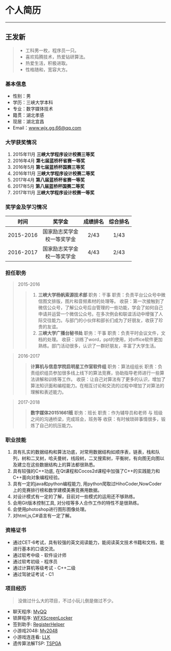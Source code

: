# 个人简历

------------------------------------------

## 王发新

>* 工科男一枚，程序员一只。
>* 喜欢捣腾技术，热爱钻研算法。
>* 热爱生活，积极进取。
>* 性格随和，宽容大方。

### 基本信息

* 性别：男
* 学历：三峡大学本科
* 专业：数字媒体技术
* 籍贯：湖北孝感
* 现居：湖北宜昌
* Email：www.wjx.gg.66@qq.com

### 大学获奖情况

1. 2015年11月 **三峡大学程序设计校赛三等奖**
2. 2016年4月 **第七届蓝桥杯省赛一等奖**
3. 2016年5月 **第七届蓝桥杯国赛三等奖**
4. 2016年11月 **三峡大学程序设计校赛二等奖**
5. 2017年4月 **第八届蓝桥杯省赛一等奖**
6. 2017年5月 **第八届蓝桥杯国赛二等奖**
7. 2017年11月 **三峡大学程序设计校赛一等奖**

### 奖学金及学习情况

| 时间      | 奖学金                         | 成绩排名 | 综合排名 |
| :-------: | :----------------------------: | :------: | :------: |
| 2015-2016 | 国家励志奖学金<br>校一等奖学金 | 2/43     | 1/43     |
| 2016-2017 | 国家励志奖学金<br>校一等奖学金 | 4/43     | 2/43     |

### 担任职务

<!-- | 时间      | 单位                         | 职务  |   职责 |
| :-------: | :--------------------------: | :---: | :-----:|
| 2015-2016 | 三峡大学杨帆索源技术部             | 干事 | 负责微信图片
| 2015-2016 | 三峡大学广播台秘书处               | 干事  |
| 2016-2017 | 计算机与信息学院启明星工作室软件组  | 算法组组长|
| 2016-2017 | 数字媒体技术20151661班             | 班长  | -->

>2015-2016
>>1. **三峡大学杨帆索源技术部**
>>职务：干事
>>职责：负责平台公众号中微信图文排版，图片和音频素材的处理等。
>>收获：第一次接触到了微信公众号，了解公众号后台管理的一些功能，学会了如何自己申请并运营一个微信公众号。在多次例会和联谊活动中增强了人际交往能力。与部门的小伙伴和部长们成为了好朋友，收获了珍贵的友谊。
>>2. **三峡大学广播台秘书处**
>>职务：干事
>>职责：负责平时会议文件，文档的处理。
>>收获：训练了word，ppt的使用，对office软件更加熟练。部门活动很多，认识了一群好朋友，丰富了大学生活。

>2016-2017
>>**计算机与信息学院启明星工作室软件组**
>>职务：算法组组长
>>职责：负责组织组员参加很多线上线下的算法竞赛，协助指导老师进行一些算法讲解和训练等工作。
>>收获：让自己对算法有了更多的认识，增加了算法知识面和编程能力。在相互讨论和交流的过程中增加了对算法的理解和表述能力。

>2017-2018
>>**数字媒体20151661班**
>>职务：班长
>>职责：作为辅导员和老师 与 班级之间的沟通桥梁，完成班会，班务等
>>收获：有时候琐碎事情很多，锻炼了自己的抗压能力。

### 职业技能

1. 具有扎实的数据结构和算法功底，对常用数据结构如顺序表，链表，栈和队列，树和二叉树，哈夫曼树，线段树，二叉搜索树，平衡树，有向图无向图以及建立在这些数据结构上的算法都很熟悉。
2. 具有较强的C++功底, 在Qt课程和Cocos2d课程中加强了C++的实践能力和C++面向对象编程经验。
3. 具有一定的java和python编程能力, 用python爬取过HihoCoder,NowCoder上的竞赛排行榜和数学建模美赛竞赛用数据。
4. 对设计模式有一定的了解，目前对一些模式的运用还不够熟练。
5. 会用Git版本控制工具, 对分枝等多人合作工作的特性不是很熟练。
6. 会使用photoshop进行图形图像处理。
7. 对html,js,C#语言有一定了解。

### 资格证书

* 通过CET-6考试，具有较强的英文阅读能力，能阅读英文技术书籍和文档，能进行基本的口语交流。
* 通过软考中级 - 软件设计师
* 通过软考初级 - 程序员
* 通过计算机等级考试 - C++二级
* 通过驾驶证考试 - C1

### 项目经历

>没做过什么大的项目，不过小玩儿倒是做过不少。

* 聊天程序: [MyQQ](https://github.com/faxinwang/MyQQ)
* 锁屏程序: [WFXScreenLocker](https://github.com/faxinwang/WFXScreenLocker)
* 签到助手: [RegisterHelper](https://github.com/faxinwang/RegisterHelper)
* 小游戏2048: [My2048](https://github.com/faxinwang/My2048)
* 小游戏连连看: [LLK](https://github.com/faxinwang/LLK)
* 遗传算法解TSP: [TSPGA](https://github.com/faxinwang/TSPGA)